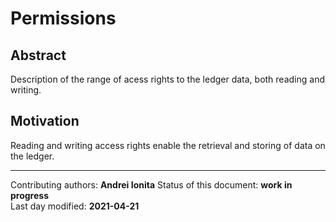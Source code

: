 # Permissions

## Abstract
Description of the range of acess rights to the ledger data, both reading and writing. 

## Motivation
Reading and writing access rights enable the retrieval and storing of data on the ledger.    
________

Contributing authors:  **Andrei Ionita**
Status of this document: **work in progress**    
Last day modified: **2021-04-21**  
